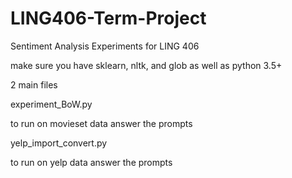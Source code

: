 # LING406-Term-Project
Sentiment Analysis Experiments for LING 406 


make sure you have sklearn, nltk, and glob as well as python 3.5+

2 main files

experiment_BoW.py 

to run on movieset data
answer the prompts 




yelp_import_convert.py 

to run on yelp data
answer the prompts 